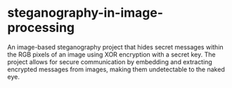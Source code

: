 # steganography-in-image-processing
An image-based steganography project that hides secret messages within the RGB pixels of an image using XOR encryption with a secret key. The project allows for secure communication by embedding and extracting encrypted messages from images, making them undetectable to the naked eye.
